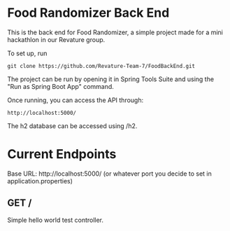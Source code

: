 # Food Randomizer Back End

This is the back end for Food Randomizer, a simple project made for a mini hackathlon in our Revature group. 

To set up, run 
```
git clone https://github.com/Revature-Team-7/FoodBackEnd.git
```

The project can be run by opening it in Spring Tools Suite and using the "Run as Spring Boot App" command. 

Once running, you can access the API through:
```
http://localhost:5000/
``` 
The h2 database can be accessed using /h2. 

# Current Endpoints

Base URL: http://localhost:5000/ (or whatever port you decide to set in application.properties)

## GET /
Simple hello world test controller.
